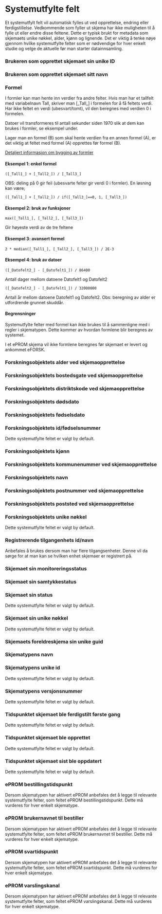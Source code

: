 # Systemutfylte felt

Et systemutfylt felt vil automatisk fylles ut ved opprettelse, endring eller ferdigstillelse.
Vedkommende som fyller ut skjema har ikke muligheten til å fylle ut eller endre disse feltene. 
Dette er typisk brukt for metadata som skjemaets unike nøkkel, alder, kjønn og lignende. Det er viktig å tenke nøye gjennom hvilke systemutfylte felter som er nødvendige for hver enkelt studie og velge de aktuelle før man starter datainnsamling. 

### Brukeren som opprettet skjemaet sin unike ID 

### Brukeren som opprettet skjemaet sitt navn 

### Formel

I formler kan man hente inn verdier fra andre felter. Hvis man har et tallfelt med variabelnavn Tall, skriver man \[\_Tall\_\] i formelen for å få feltets verdi. Har ikke feltet en verdi (ubesvart/tomt), vil den beregnes med verdien 0 i formelen.

Datoer vil transformeres til antall sekunder siden 1970 slik at dem kan brukes i formler, se eksempel under.

Lager man en formel (B) som skal hente verdien fra en annen formel (A), er det viktig at feltet med formel (A) opprettes før formel (B).

<a href="https://github.com/pieterderycke/Jace/wiki" target="_blank">Detaljert informasjon om bygging av formler</a>

#### Eksempel 1: enkel formel
`([_Tall1_] + [_Tall2_]) / [_Tall3_]`

OBS: deling på 0 gir feil (ubesvarte felter gir verdi 0 i formler). En løsning kan være;

`([_Tall1_] + [_Tall2_]) / if([_Tall3_]==0, 1, [_Tall3_])`

#### Eksempel 2: bruk av funksjoner
`max([_Tall1_], [_Tall2_], [_Tall3_])`

Gir høyeste verdi av de tre feltene

#### Eksempel 3: avansert formel
`2 * median([_Tall1_], [_Tall2_], [_Tall3_]) / 2E-3`

#### Eksempel 4: bruk av datoer
`([_Datofelt2_] - [_Datofelt1_]) / 86400`

Antall dager mellom datoene Datofelt1 og Datofelt2

`([_Datofelt2_] - [_Datofelt1_]) / 32000000`

Antall år mellom datoene Datofelt1 og Datofelt2. Obs: beregning av alder er utfordrende grunnet skuddår.

#### Begrensninger

Systemutfylte felter med formel kan ikke brukes til å sammenligne med i regler i skjematypen. Dette kommer av hvordan formlene blir beregnes av systemet.

I et ePROM skjema vil ikke formlene beregnes før skjemaet er levert og ankommet eFORSK.

### Forskningsobjektets alder ved skjemaopprettelse

### Forskningsobjektets bostedsgate ved skjemaopprettelse

### Forskningsobjektets distriktskode ved skjemaopprettelse 

### Forskningsobjektets dødsdato

### Forskningsobjektets fødselsdato 

### Forskningsobjektets id/fødselsnummer

Dette systemutfylte feltet er valgt by default.

### Forskningsobjektets kjønn 

### Forskningsobjektets kommunenummer ved skjemaopprettelse 

### Forskningsobjektets navn

### Forskningsobjektets postnummer ved skjemaopprettelse 

### Forskningsobjektets poststed ved skjemaopprettelse 

### Forskningsobjektets unike nøkkel 

Dette systemutfylte feltet er valgt by default. 

### Registrerende tilgangenhets id/navn

Anbefales å brukes dersom man har flere tilgangsenheter. Denne vil da sørge for at man kan se hvilken enhet skjemaer er registrert på.

### Skjemaet sin monitoreringsstatus

### Skjemaet sin samtykkestatus 

### Skjemaet sin status 

Dette systemutfylte feltet er valgt by default. 

### Skjemaet sin unike nøkkel 

Dette systemutfylte feltet er valgt by default. 

### Skjemaets foreldreskjema sin unike guid 

### Skjematypens navn 

### Skjematypens unike id

Dette systemutfylte feltet er valgt by default. 

### Skjematypens versjonsnummer 

Dette systemutfylte feltet er valgt by default. 

### Tidspunktet skjemaet ble ferdigstilt første gang 

Dette systemutfylte feltet er valgt by default. 

### Tidspunktet skjemaet ble opprettet 

Dette systemutfylte feltet er valgt by default. 

### Tidspunktet skjemaet sist ble oppdatert

Dette systemutfylte feltet er valgt by default. 

### ePROM bestillingstidspunkt 

Dersom skjematypen har aktivert ePROM anbefales det å legge til relevante systemutfylte felter, som feltet ePROM bestillingstidspunkt. Dette må vurderes for hver enkelt skjematype. 

### ePROM brukernavnet til bestiller 

Dersom skjematypen har aktivert ePROM anbefales det å legge til relevante systemutfylte felter, som feltet ePROM brukernavnet til bestiller. Dette må vurderes for hver enkelt skjematype. 

### ePROM svartidspunkt

Dersom skjematypen har aktivert ePROM anbefales det å legge til relevante systemutfylte felter, som feltet ePROM svartidspunkt. Dette må vurderes for hver enkelt skjematype. 

### ePROM varslingskanal

Dersom skjematypen har aktivert ePROM anbefales det å legge til relevante systemutfylte felter, som feltet ePROM varslingskanal. Dette må vurderes for hver enkelt skjematype. 
